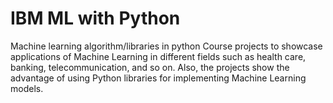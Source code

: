 # IBM ML with Python
Machine learning algorithm/libraries in python
Course projects to showcase applications of Machine Learning in different fields such as health care, banking, telecommunication, and so on. Also, the projects show the advantage of using Python libraries for implementing Machine Learning models.
